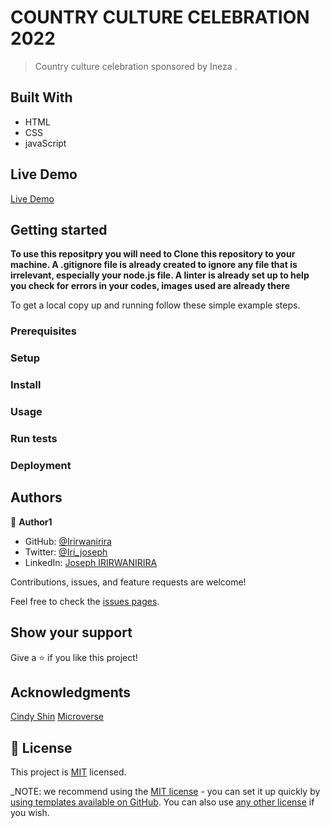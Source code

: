 
# COUNTRY CULTURE CELEBRATION 2022

> Country culture celebration sponsored by Ineza .


## Built With

- HTML
- CSS
- javaScript

## Live Demo 


[Live Demo](https://eclectic-gumption-fb13ce.netlify.app)






## Getting started

**To use this repositpry you will need to Clone this repository to your machine. A .gitignore file is already created to ignore any file that is irrelevant, especially your node.js file. A linter is already set up to help you check for errors in your codes, images used are already there**

To get a local copy up and running follow these simple example steps.

### Prerequisites

### Setup

### Install

### Usage

### Run tests

### Deployment

## Authors



👤 **Author1**

- GitHub: [@Irirwanirira](https://github.com/Irirwanirira)
- Twitter: [@Iri_joseph](https://twitter.com/Irirwanirira)
- LinkedIn: [Joseph IRIRWANIRIRA](https://linkedin.com/in/joseph-irirwanirira-74666623a/)


Contributions, issues, and feature requests are welcome!

Feel free to check the [issues pages](https://github.com/Irirwanirira/Capstone-project-1/issues).

## Show your support

Give a ⭐️ if you like this project!

## Acknowledgments

[Cindy Shin](https://www.behance.net/adagio07)
[Microverse](https://www.microverse.org/about-us)

## 📝 License

This project is [MIT](./LICENSE) licensed.

_NOTE: we recommend using the [MIT license](https://choosealicense.com/licenses/mit/) - you can set it up quickly by [using templates available on GitHub](https://docs.github.com/en/communities/setting-up-your-project-for-healthy-contributions/adding-a-license-to-a-repository). You can also use [any other license](https://choosealicense.com/licenses/) if you wish. 
